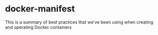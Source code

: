 # docker-manifest
This is a summary of best practices that we've been using when creating and operating Docker containers
